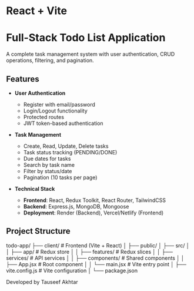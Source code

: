 # React + Vite

# Full-Stack Todo List Application


A complete task management system with user authentication, CRUD operations, filtering, and pagination.

## Features

- **User Authentication**
  - Register with email/password
  - Login/Logout functionality
  - Protected routes
  - JWT token-based authentication

- **Task Management**
  - Create, Read, Update, Delete tasks
  - Task status tracking (PENDING/DONE)
  - Due dates for tasks
  - Search by task name
  - Filter by status/date
  - Pagination (10 tasks per page)

- **Technical Stack**
  - **Frontend**: React, Redux Toolkit, React Router, TailwindCSS
  - **Backend**: Express.js, MongoDB, Mongoose
  - **Deployment**: Render (Backend), Vercel/Netlify (Frontend)


## Project Structure
todo-app/
├── client/ # Frontend (Vite + React)
│ ├── public/
│ ├── src/
│ │ ├── app/ # Redux store
│ │ ├── features/ # Redux slices
│ │ ├── services/ # API services
│ │ ├── components/ # Shared components
│ │ ├── App.jsx # Root component
│ │ └── main.jsx # Vite entry point
│ ├── vite.config.js # Vite configuration
│ └── package.json

 Developed by Tauseef Akhtar
